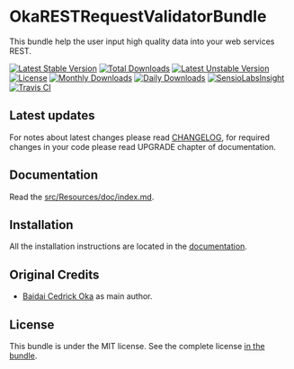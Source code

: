 OkaRESTRequestValidatorBundle
=============================

This bundle help the user input high quality data into your web services REST.

[![Latest Stable Version](https://poser.pugx.org/coka/rest-request-validator-bundle/v/stable)](https://packagist.org/packages/coka/rest-request-validator-bundle)
[![Total Downloads](https://poser.pugx.org/coka/rest-request-validator-bundle/downloads)](https://packagist.org/packages/coka/rest-request-validator-bundle)
[![Latest Unstable Version](https://poser.pugx.org/coka/rest-request-validator-bundle/v/unstable)](https://packagist.org/packages/coka/rest-request-validator-bundle)
[![License](https://poser.pugx.org/coka/rest-request-validator-bundle/license)](https://packagist.org/packages/coka/rest-request-validator-bundle)
[![Monthly Downloads](https://poser.pugx.org/coka/rest-request-validator-bundle/d/monthly)](https://packagist.org/packages/coka/rest-request-validator-bundle)
[![Daily Downloads](https://poser.pugx.org/coka/rest-request-validator-bundle/d/daily)](https://packagist.org/packages/coka/rest-request-validator-bundle)
[![SensioLabsInsight](https://insight.sensiolabs.com/projects/46305805-2ecf-45f2-a070-0120edb47ccf/mini.png)](https://insight.sensiolabs.com/projects/46305805-2ecf-45f2-a070-0120edb47ccf)
[![Travis CI](https://travis-ci.org/CedrickOka/rest-request-validator-bundle.svg?branch=master)](https://travis-ci.org/CedrickOka/rest-request-validator-bundle)

Latest updates
--------------

For notes about latest changes please read [CHANGELOG](CHANGELOG.md), for required changes in your code please read UPGRADE chapter of documentation.

Documentation
-------------

Read the [src/Resources/doc/index.md](src/Resources/doc/index.md).

Installation
------------

All the installation instructions are located in the [documentation](src/Resources/doc/index.md).

Original Credits
----------------

* [Baidai Cedrick Oka](https://github.com/CedrickOka) as main author.

License
-------

This bundle is under the MIT license. See the complete license [in the bundle](LICENSE).
